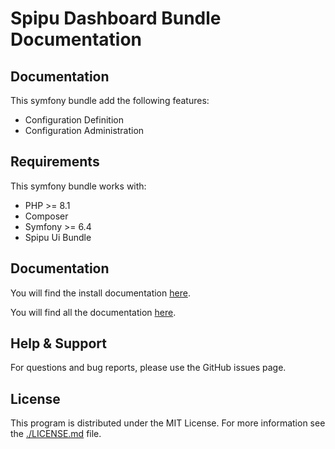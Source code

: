 # Spipu Dashboard Bundle Documentation

## Documentation

This symfony bundle add the following features:

* Configuration Definition
* Configuration Administration

## Requirements

This symfony bundle works with:

* PHP >= 8.1
* Composer
* Symfony >= 6.4
* Spipu Ui Bundle

## Documentation

You will find the install documentation [here](./doc/install.md).

You will find all the documentation [here](./doc/README.md).

## Help & Support

For questions and bug reports, please use the GitHub issues page.

## License

This program is distributed under the MIT License. For more information see the [./LICENSE.md](./LICENSE.md) file.
